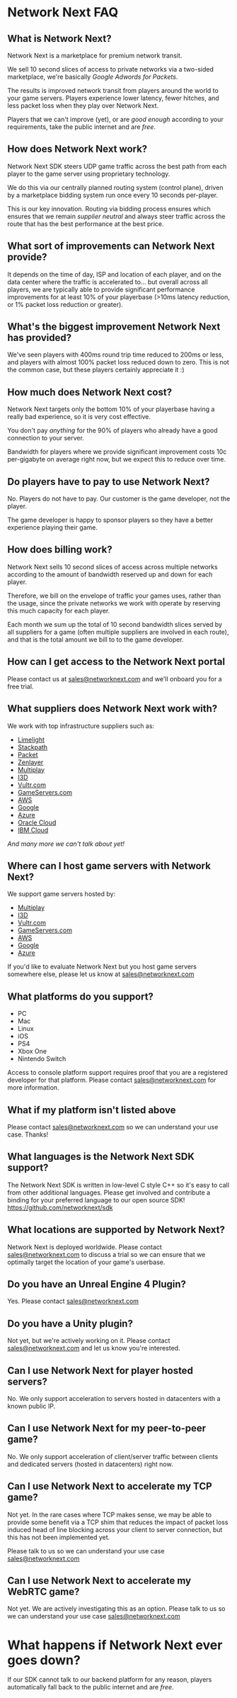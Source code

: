 # Network Next FAQ

## What is Network Next?

Network Next is a marketplace for premium network transit. 

We sell 10 second slices of access to private networks via a two-sided marketplace, we're basically _Google Adwords for Packets_.

The results is improved network transit from players around the world to your game servers. Players experience lower latency, fewer hitches, and less packet loss when they play over Network Next.

Players that we can't improve (yet), or are _good enough_ according to your requirements, take the public internet and are _free_.

## How does Network Next work?

Network Next SDK steers UDP game traffic across the best path from each player to the game server using proprietary technology. 

We do this via our centrally planned routing system (control plane), driven by a marketplace bidding system run once every 10 seconds per-player.

This is our key innovation. Routing via bidding process ensures which ensures that we remain _supplier neutral_ and always steer traffic across the route that has the best performance at the best price.

## What sort of improvements can Network Next provide?

It depends on the time of day, ISP and location of each player, and on the data center where the traffic is accelerated to... but overall across all players, we are typically able to provide significant performance improvements for at least 10% of your playerbase (>10ms latency reduction, or 1% packet loss reduction or greater).

## What's the biggest improvement Network Next has provided?

We've seen players with 400ms round trip time reduced to 200ms or less, and players with almost 100% packet loss reduced down to zero. This is not the common case, but these players certainly appreciate it :)

## How much does Network Next cost?

Network Next targets only the bottom 10% of your playerbase having a really bad experience, so it is very cost effective. 

You don't pay _anything_ for the 90% of players who already have a good connection to your server.

Bandwidth for players where we provide significant improvement costs 10c per-gigabyte on average right now, but we expect this to reduce over time.

## Do players have to pay to use Network Next?

No. Players do not have to pay. Our customer is the game developer, not the player.

The game developer is happy to sponsor players so they have a better experience playing their game.

## How does billing work?

Network Next sells 10 second slices of access across multiple networks according to the amount of bandwidth reserved up and down for each player.

Therefore, we bill on the envelope of traffic your games uses, rather than the usage, since the private networks we work with operate by reserving this much capacity for each player.

Each month we sum up the total of 10 second bandwidth slices served by all suppliers for a game (often multiple suppliers are involved in each route), and that is the total amount we bill to to the game developer.

## How can I get access to the Network Next portal

Please contact us at sales@networknext.com and we'll onboard you for a free trial.

## What suppliers does Network Next work with?

We work with top infrastructure suppliers such as:

* [Limelight](https://limelight.com)
* [Stackpath](https://stackpath.com)
* [Packet](https://packet.com)
* [Zenlayer](https://zenlayer.com)
* [Multiplay](https://multiplay.com)
* [I3D](https://i3d.com)
* [Vultr.com](https://vultr.com)
* [GameServers.com](https://gameservers.com)
* [AWS](https://aws.amazon.com)
* [Google](https://cloud.google.com/)
* [Azure](https://azure.microsoft.com)
* [Oracle Cloud](https://cloud.oracle.com/)
* [IBM Cloud](https://ibm.com/cloud)

_And many more we can't talk about yet!_

## Where can I host game servers with Network Next?

We support game servers hosted by:

* [Multiplay](https://multiplay.com)
* [I3D](https://i3d.com)
* [Vultr.com](https://vultr.com)
* [GameServers.com](https://gameservers.com)
* [AWS](https://aws.amazon.com)
* [Google](https://cloud.google.com/)
* [Azure](https://azure.microsoft.com)

If you'd like to evaluate Network Next but you host game servers somewhere else, please let us know at sales@networknext.com

## What platforms do you support?

* PC
* Mac
* Linux
* iOS
* PS4
* Xbox One
* Nintendo Switch

Access to console platform support requires proof that you are a registered developer for that platform. Please contact sales@networknext.com for more information.

## What if my platform isn't listed above

Please contact sales@networknext.com so we can understand your use case. Thanks!

## What languages is the Network Next SDK support?

The Network Next SDK is written in low-level C style C++ so it's easy to call from other additional languages. Please get involved and contribute a binding for your preferred language to our open source SDK! https://github.com/networknext/sdk

## What locations are supported by Network Next?

Network Next is deployed worldwide. Please contact sales@networknext.com to discuss a trial so we can ensure that we optimally target the location of your game's userbase.

## Do you have an Unreal Engine 4 Plugin?

Yes. Please contact sales@networknext.com 

## Do you have a Unity plugin?

Not yet, but we're actively working on it. Please contact sales@networknext.com and let us know you're interested.

## Can I use Network Next for player hosted servers?

No. We only support acceleration to servers hosted in datacenters with a known public IP.

## Can I use Network Next for my peer-to-peer game?

No. We only support acceleration of client/server traffic between clients and dedicated servers (hosted in datacenters) right now.

## Can I use Network Next to accelerate my TCP game?

Not yet. In the rare cases where TCP makes sense, we may be able to provide some benefit via a TCP shim that reduces the impact of packet loss induced head of line blocking across your client to server connection, but this has not been implemented yet. 

Please talk to us so we can understand your use case sales@networknext.com

## Can I use Network Next to accelerate my WebRTC game?

Not yet. We are actively investigating this as an option. Please talk to us so we can understand your use case sales@networknext.com

# What happens if Network Next ever goes down?

If our SDK cannot talk to our backend platform for any reason, players automatically fall back to the public internet and are _free_.

